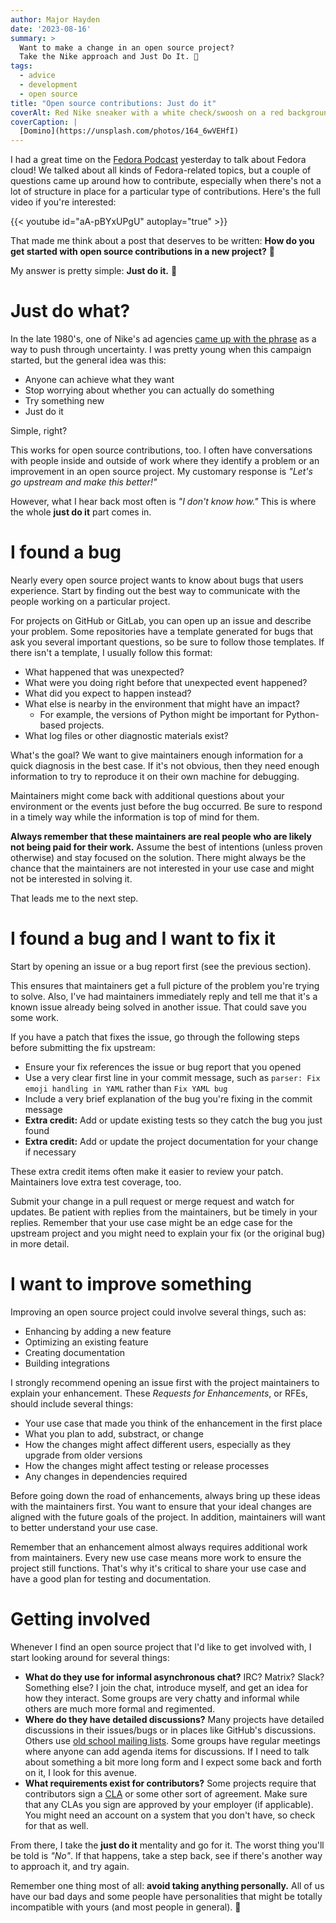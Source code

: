 ```yaml
---
author: Major Hayden
date: '2023-08-16'
summary: >
  Want to make a change in an open source project?
  Take the Nike approach and Just Do It. 👟
tags:
  - advice
  - development
  - open source
title: "Open source contributions: Just do it"
coverAlt: Red Nike sneaker with a white check/swoosh on a red background
coverCaption: |
  [Domino](https://unsplash.com/photos/164_6wVEHfI)
---
```


I had a great time on the [Fedora Podcast](https://www.youtube.com/watch?v=aA-pBYxUPgU) yesterday to talk about Fedora cloud!
We talked about all kinds of Fedora-related topics, but a couple of questions came up around how to contribute, especially when there's not a lot of structure in place for a particular type of contributions.
Here's the full video if you're interested:

{{< youtube id="aA-pBYxUPgU" autoplay="true" >}}

That made me think about a post that deserves to be written:
**How do you get started with open source contributions in a new project?** 🤔

My answer is pretty simple:
**Just do it.** 🚀

# Just do what?

In the late 1980's, one of Nike's ad agencies [came up with the phrase](https://en.wikipedia.org/wiki/Just_Do_It) as a way to push through uncertainty.
I was pretty young when this campaign started, but the general idea was this:

* Anyone can achieve what they want
* Stop worrying about whether you can actually do something
* Try something new
* Just do it

Simple, right?

This works for open source contributions, too.
I often have conversations with people inside and outside of work where they identify a problem or an improvement in an open source project.
My customary response is _"Let's go upstream and make this better!"_

However, what I hear back most often is _"I don't know how."_
This is where the whole **just do it** part comes in.

# I found a bug

Nearly every open source project wants to know about bugs that users experience.
Start by finding out the best way to communicate with the people working on a particular project.

For projects on GitHub or GitLab, you can open up an issue and describe your problem.
Some repositories have a template generated for bugs that ask you several important questions, so be sure to follow those templates.
If there isn't a template, I usually follow this format:

* What happened that was unexpected?
* What were you doing right before that unexpected event happened?
* What did you expect to happen instead?
* What else is nearby in the environment that might have an impact?
  * For example, the versions of Python might be important for Python-based projects.
* What log files or other diagnostic materials exist?

What's the goal?
We want to give maintainers enough information for a quick diagnosis in the best case.
If it's not obvious, then they need enough information to try to reproduce it on their own machine for debugging.

Maintainers might come back with additional questions about your environment or the events just before the bug occurred.
Be sure to respond in a timely way while the information is top of mind for them.

**Always remember that these maintainers are real people who are likely not being paid for their work.**
Assume the best of intentions (unless proven otherwise) and stay focused on the solution.
There might always be the chance that the maintainers are not interested in your use case and might not be interested in solving it.

That leads me to the next step.

# I found a bug and I want to fix it

Start by opening an issue or a bug report first (see the previous section).

This ensures that maintainers get a full picture of the problem you're trying to solve.
Also, I've had maintainers immediately reply and tell me that it's a known issue already being solved in another issue.
That could save you some work.

If you have a patch that fixes the issue, go through the following steps before submitting the fix upstream:

* Ensure your fix references the issue or bug report that you opened
* Use a very clear first line in your commit message, such as `parser: Fix emoji handling in YAML` rather than `Fix YAML bug`
* Include a very brief explanation of the bug you're fixing in the commit message
* **Extra credit:** Add or update existing tests so they catch the bug you just found
* **Extra credit:** Add or update the project documentation for your change if necessary

These extra credit items often make it easier to review your patch.
Maintainers love extra test coverage, too.

Submit your change in a pull request or merge request and watch for updates.
Be patient with replies from the maintainers, but be timely in your replies.
Remember that your use case might be an edge case for the upstream project and you might need to explain your fix (or the original bug) in more detail.

# I want to improve something

Improving an open source project could involve several things, such as:

* Enhancing by adding a new feature
* Optimizing an existing feature
* Creating documentation
* Building integrations

I strongly recommend opening an issue first with the project maintainers to explain your enhancement.
These _Requests for Enhancements_, or RFEs, should include several things:

* Your use case that made you think of the enhancement in the first place
* What you plan to add, substract, or change
* How the changes might affect different users, especially as they upgrade from older versions
* How the changes might affect testing or release processes
* Any changes in dependencies required

Before going down the road of enhancements, always bring up these ideas with the maintainers first.
You want to ensure that your ideal changes are aligned with the future goals of the project.
In addition, maintainers will want to better understand your use case.

Remember that an enhancement almost always requires additional work from maintainers.
Every new use case means more work to ensure the project still functions.
That's why it's critical to share your use case and have a good plan for testing and documentation.

# Getting involved

Whenever I find an open source project that I'd like to get involved with, I start looking around for several things:

* **What do they use for informal asynchronous chat?**
  IRC? Matrix? Slack? Something else?
  I join the chat, introduce myself, and get an idea for how they interact.
  Some groups are very chatty and informal while others are much more formal and regimented.
* **Where do they have detailed discussions?**
  Many projects have detailed discussions in their issues/bugs or in places like GitHub's discussions.
  Others use [old school mailing lists](/p/mailing-list-beef/).
  Some groups have regular meetings where anyone can add agenda items for discussions.
  If I need to talk about something a bit more long form and I expect some back and forth on it, I look for this avenue.
* **What requirements exist for contributors?**
  Some projects require that contributors sign a [CLA](https://en.wikipedia.org/wiki/Contributor_License_Agreement) or some other sort of agreement.
  Make sure that any CLAs you sign are approved by your employer (if applicable).
  You might need an account on a system that you don't have, so check for that as well.

From there, I take the **just do it** mentality and go for it.
The worst thing you'll be told is _"No"_.
If that happens, take a step back, see if there's another way to approach it, and try again.

Remember one thing most of all: **avoid taking anything personally.**
All of us have our bad days and some people have personalities that might be totally incompatible with yours (and most people in general). 🤭